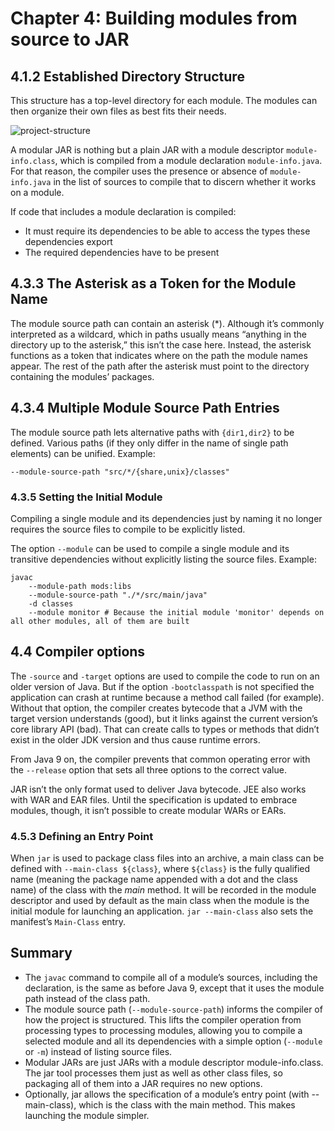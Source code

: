 # Chapter 4: Building modules from source to JAR

## 4.1.2 Established Directory Structure

This structure has a top-level directory for each module. The modules can then organize their own files as best fits their needs.

![project-structure](https://user-images.githubusercontent.com/15990580/112185671-20ee1400-8c09-11eb-95d2-1f4f774a739e.jpg)

A modular JAR is nothing but a plain JAR with a module descriptor `module-info.class`, which is compiled from a module declaration `module-info.java`. For that reason, the compiler uses the presence or absence of `module-info.java` in the list of sources to compile that to discern whether it works on a module.

If code that includes a module declaration is compiled:

- It must require its dependencies to be able to access the types these dependencies export
- The required dependencies have to be present

## 4.3.3	The Asterisk as a Token for the Module Name

The module source path can contain an asterisk (\*). Although it’s commonly interpreted as a wildcard, which in paths usually means “anything in the directory up to the asterisk,” this isn’t the case here. Instead, the asterisk functions as a token that indicates where on the path the module names appear. The rest of the path after the asterisk must point to the directory containing the modules’ packages.

## 4.3.4	Multiple Module Source Path Entries

The module source path lets alternative paths with `{dir1,dir2}` to be defined. Various paths (if they only differ in the name of single path elements) can be unified. Example:

```shell
--module-source-path "src/*/{share,unix}/classes"
```

### 4.3.5	Setting the Initial Module

Compiling a single module and its dependencies just by naming it no longer requires the source files to compile to be explicitly listed.

The option `--module` can be used to compile a single module and its transitive dependencies without explicitly listing the source files. Example:

```shell
javac
    --module-path mods:libs
    --module-source-path "./*/src/main/java"
    -d classes
    --module monitor # Because the initial module 'monitor' depends on all other modules, all of them are built
```

## 4.4	Compiler options

The `-source` and `-target` options are used to compile the code to run on an older version of Java. But if the option `-bootclasspath` is not specified the application can crash at runtime because a method call failed (for example). Without that option, the compiler creates bytecode that a JVM with the target version understands (good), but it links against the current version’s core library API (bad). That can create calls to types or methods that didn’t exist in the older JDK version and thus cause runtime errors.

From Java 9 on, the compiler prevents that common operating error with the `--release` option that sets all three options to the correct value.

JAR isn’t the only format used to deliver Java bytecode. JEE also works with WAR and EAR files. Until the specification is updated to embrace modules, though, it isn’t possible to create modular WARs or EARs.

### 4.5.3 Defining an Entry Point

When `jar` is used to package class files into an archive, a main class can be defined with `--main-class ${class}`, where `${class}` is the fully qualified name (meaning the package name appended with a dot and the class name) of the class with the *main* method. It will be recorded in the module descriptor and used by default as the main class when the module is the initial module for launching an application. `jar --main-class` also sets the manifest’s `Main-Class` entry.

## Summary

- The `javac` command to compile all of a module’s sources, including the declaration, is the same as before Java 9, except that it uses the module path instead of the class path.
- The module source path (`--module-source-path`) informs the compiler of how the project is structured. This lifts the compiler operation from processing types to processing modules, allowing you to compile a selected module and all its dependencies with a simple option (`--module` or `-m`) instead of listing source files.
- Modular JARs are just JARs with a module descriptor module-info.class. The jar tool processes them just as well as other class files, so packaging all of them into a JAR requires no new options.
- Optionally, jar allows the specification of a module’s entry point (with --main-class), which is the class with the main method. This makes launching the module simpler.
